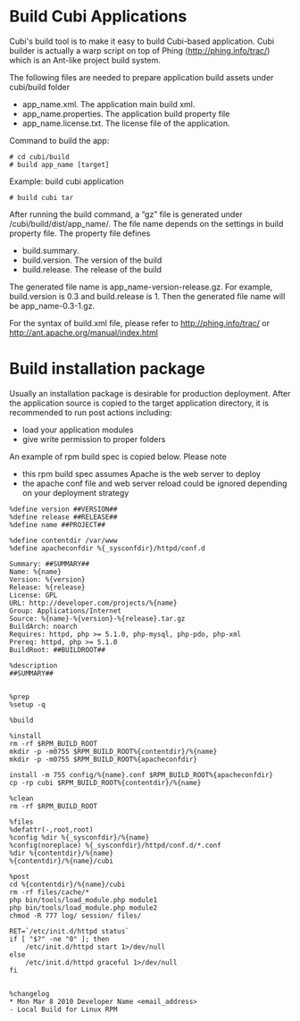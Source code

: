 # Build Cubi Applications #

Cubi's build tool is to make it easy to build Cubi-based application. Cubi builder is actually a warp script on top of Phing (http://phing.info/trac/) which is an Ant-like project build system.

The following files are needed to prepare application build assets under cubi/build folder
  * app\_name.xml. The application main build xml.
  * app\_name.properties. The application build property file
  * app\_name.license.txt. The license file of the application.

Command to build the app:
```
# cd cubi/build
# build app_name [target]
```
Example: build cubi application
```
# build cubi tar
```

After running the build command, a “gz” file is generated under /cubi/build/dist/app\_name/. The file name depends on the settings in build property file. The property file defines
  * build.summary.
  * build.version. The version of the build
  * build.release. The release of the build

The generated file name is app\_name-version-release.gz. For example, build.version is 0.3 and build.release is 1. Then the generated file name will be app\_name-0.3-1.gz.

For the syntax of build.xml file, please refer to http://phing.info/trac/ or http://ant.apache.org/manual/index.html

# Build installation package #
Usually an installation package is desirable for production deployment. After the application source is copied to the target application directory, it is recommended to run post actions including:
  * load your application modules
  * give write permission to proper folders

An example of rpm build spec is copied below. Please note
  * this rpm build spec assumes Apache is the web server to deploy
  * the apache conf file and web server reload could be ignored depending on your deployment strategy

```
%define version ##VERSION## 
%define release ##RELEASE##
%define name ##PROJECT##
 
%define contentdir /var/www
%define apacheconfdir %{_sysconfdir}/httpd/conf.d
 
Summary: ##SUMMARY##
Name: %{name}
Version: %{version}
Release: %{release}
License: GPL
URL: http://developer.com/projects/%{name}
Group: Applications/Internet
Source: %{name}-%{version}-%{release}.tar.gz
BuildArch: noarch
Requires: httpd, php >= 5.1.0, php-mysql, php-pdo, php-xml
Prereq: httpd, php >= 5.1.0
BuildRoot: ##BUILDROOT##
 
%description
##SUMMARY##
 
 
%prep
%setup -q
 
%build
 
%install
rm -rf $RPM_BUILD_ROOT
mkdir -p -m0755 $RPM_BUILD_ROOT%{contentdir}/%{name}
mkdir -p -m0755 $RPM_BUILD_ROOT%{apacheconfdir}
 
install -m 755 config/%{name}.conf $RPM_BUILD_ROOT%{apacheconfdir}
cp -rp cubi $RPM_BUILD_ROOT%{contentdir}/%{name}
 
%clean
rm -rf $RPM_BUILD_ROOT
 
%files
%defattr(-,root,root)
%config %dir %{_sysconfdir}/%{name}
%config(noreplace) %{_sysconfdir}/httpd/conf.d/*.conf
%dir %{contentdir}/%{name}
%{contentdir}/%{name}/cubi
 
%post
cd %{contentdir}/%{name}/cubi
rm -rf files/cache/*
php bin/tools/load_module.php module1
php bin/tools/load_module.php module2
chmod -R 777 log/ session/ files/
 
RET=`/etc/init.d/httpd status`
if [ "$?" -ne "0" ]; then
    /etc/init.d/httpd start 1>/dev/null
else
    /etc/init.d/httpd graceful 1>/dev/null
fi
 
 
%changelog
* Mon Mar 8 2010 Developer Name <email_address> 
- Local Build for Linux RPM
```